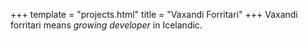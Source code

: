 +++
template = "projects.html"
title = "Vaxandi Forritari"
+++
Vaxandi forritari means *growing developer* in Icelandic. 

